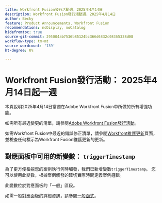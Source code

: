 ```yaml
---
title: Workfront Fusion發行活動週，2025年4月14日
description: Workfront Fusion發行活動週，2025年4月14日
author: Becky
feature: Product Announcements, Workfront Fusion
recommendations: noDisplay, noCatalog
hidefromtoc: true
source-git-commit: 295004ab7536b85124bc366d6832c08365338d08
workflow-type: tm+mt
source-wordcount: '139'
ht-degree: 0%

---
```


# Workfront Fusion發行活動： 2025年4月14日起一週

本頁說明2025年4月14日當週在Adobe Workfront Fusion中所做的所有增強功能。

如需所有最近變更的清單，請參閱[Adobe Workfront Fusion發行活動](/help/workfront-fusion/fusion-product-releases/fusion-release-activity.md)。

如需Workfront Fusion中最近的錯誤修正清單，請參閱[Workfront維護更新](https://experienceleague.adobe.com/en/docs/workfront-known-issues/releases/current-updates)頁面，並檢查任何標示為Workfront Fusion維護更新的更新。

## 對應面板中可用的新變數： `triggerTimestamp`

為了更方便檢視您的案例執行何時觸發，我們已新增變數`triggerTimestamp`。 您可以使用此變數，根據案例觸發的確切實際時間定義案例邏輯。

此變數位於對應面板的「一般」區段。

如需一般對應面板的詳細資訊，請參閱[一般函式](/help/workfront-fusion/references/mapping-panel/functions/general-functions.md)。

